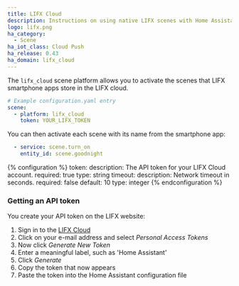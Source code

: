 ```yaml
---
title: LIFX Cloud
description: Instructions on using native LIFX scenes with Home Assistant.
logo: lifx.png
ha_category:
  - Scene
ha_iot_class: Cloud Push
ha_release: 0.43
ha_domain: lifx_cloud
---
```


The `lifx_cloud` scene platform allows you to activate the scenes that LIFX smartphone apps store in the LIFX cloud.

```yaml
# Example configuration.yaml entry
scene:
  - platform: lifx_cloud
    token: YOUR_LIFX_TOKEN
```

You can then activate each scene with its name from the smartphone app:

```yaml
  - service: scene.turn_on
    entity_id: scene.goodnight
```

{% configuration %}
token:
  description: The API token for your LIFX Cloud account.
  required: true
  type: string
timeout:
  description: Network timeout in seconds.
  required: false
  default: 10
  type: integer
{% endconfiguration %}

### Getting an API token

You create your API token on the LIFX website:
1. Sign in to the [LIFX Cloud](https://cloud.lifx.com/)
2. Click on your e-mail address and select _Personal Access Tokens_
3. Now click _Generate New Token_
4. Enter a meaningful label, such as 'Home Assistant'
5. Click _Generate_
6. Copy the token that now appears
7. Paste the token into the Home Assistant configuration file

